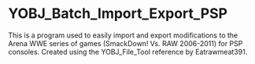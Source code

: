 # YOBJ_Batch_Import_Export_PSP
This is a program used to easily import and export modifications to the Arena WWE series of games (SmackDown! Vs. RAW 2006-2011) for PSP consoles.
Created using the YOBJ_File_Tool reference by Eatrawmeat391.
